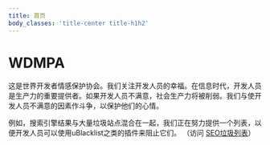 ```yaml
---
title: 首页
body_classes: 'title-center title-h1h2'
---
```


# WDMPA

这是世界开发者情感保护协会。我们关注开发人员的幸福。在信息时代，开发人员是生产力的重要提供者。如果开发人员不满意，社会生产力将被削弱。我们与使开发人员不满意的因素作斗争，以保护他们的心情。

例如，搜索引擎结果与大量垃圾站点混合在一起，我们正在努力提供一个列表，以便开发人员可以使用uBlacklist之类的插件来阻止它们。 （访问 [SEO垃圾列表](https://github.com/wdmpa/seo-spam-list)）